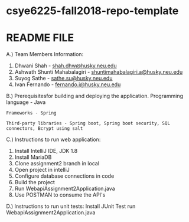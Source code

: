 # csye6225-fall2018-repo-template
# README FILE

A.) Team Members Information:
1. Dhwani Shah - shah.dhw@husky.neu.edu
2. Ashwath Shunti Mahabalagiri - shuntimahabalagiri.a@husky.neu.edu
3. Suyog Sathe - sathe.su@husky.neu.edu
4. Ivan Fernando - fernando.i@husky.neu.edu

B.) Prerequisitesfor building and deploying the application.
    Programming language - Java

    Frameworks - Spring

    Third-party libraries - Spring boot, Spring boot security, SQL connectors, Bcrypt using salt

C.) Instructions to run web application: 
1. Install IntelliJ IDE, JDK 1.8
2. Install MariaDB
3. Clone assignment2 branch in local
4. Open project in intelliJ
5. Configure database connections in code
6. Build the project
7. Run WebapiAssignment2Application.java
8. Use POSTMAN to consume the API's

D.) Instructions to run unit tests:
    Install JUnit Test
    run WebapiAssignment2Application.java
    
    

    
 
